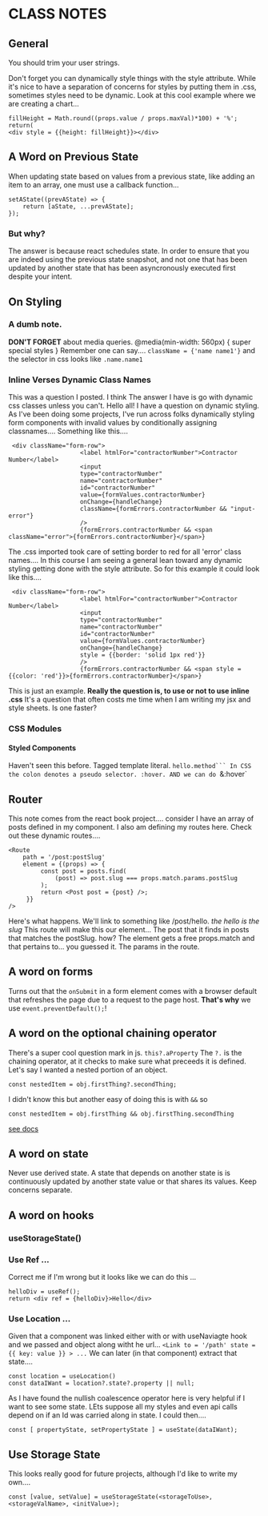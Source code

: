 # CLASS NOTES
## General
You should trim your user strings.

Don't forget you can dynamically style things with the style attribute. While it's nice to have a separation of concerns for styles by putting them in .css, sometimes styles need to be dynamic. Look at this cool example where we are creating a chart...
```
fillHeight = Math.round((props.value / props.maxVal)*100) + '%';
return(
<div style = {{height: fillHeight}}></div>
```
## A Word on Previous State 
When updating state based on values from a previous state, like adding an item to an array, one must use a callback function... 
```
setAState((prevAState) => {
	return [aState, ...prevAState];
});
```
### But why? 
The answer is because react schedules state. In order to ensure that you are indeed using the previous state snapshot, and not one that has been updated by another state that has been asyncronously executed first despite your intent.
## On Styling
### A dumb note.
**DON'T FORGET** about media queries. @media(min-width: 560px) { super special styles }
Remember one can say.... `className = {'name name1'}` and the selector in css looks like `.name.name1`
### Inline Verses Dynamic Class Names
This was a question I posted. I think The answer I have is go with dynamic css classes unless you can't.
Hello all! I have a question on dynamic styling. As I've been doing some projects, I've run across folks dynamically styling form components with invalid values by conditionally assigning classnames.... Something like this....
```
 <div className="form-row">
                    <label htmlFor="contractorNumber">Contractor Number</label>
                    <input
                    type="contractorNumber"
                    name="contractorNumber"
                    id="contractorNumber"
                    value={formValues.contractorNumber}
                    onChange={handleChange}
                    className={formErrors.contractorNumber && "input-error"}
                    />
                    {formErrors.contractorNumber && <span className="error">{formErrors.contractorNumber}</span>}
```
The .css imported took care of setting border to red for all 'error' class names....
In this course I am seeing a general lean toward any dynamic styling getting done with the style attribute. So for this example it could look like this....
```
 <div className="form-row">
                    <label htmlFor="contractorNumber">Contractor Number</label>
                    <input
                    type="contractorNumber"
                    name="contractorNumber"
                    id="contractorNumber"
                    value={formValues.contractorNumber}
                    onChange={handleChange}
                    style = {{border: 'solid 1px red'}}
                    />
                    {formErrors.contractorNumber && <span style = {{color: 'red'}}>{formErrors.contractorNumber}</span>}
```
This is just an example. **Really the question is, to use or not to use inline .css** It's a question that often costs me time when I am writing my jsx and style sheets. Is one faster?
### CSS Modules
#### Styled Components
Haven't seen this before. Tagged template literal. `hello.method```
In CSS the colon denotes a pseudo selector. :hover. AND we can do `&:hover`
## Router 
This note comes from the react book project.... consider I have an array of posts defined in my component. I also am defining my routes here. 
Check out these dynamic routes....
```
<Route
    path = '/post:postSlug'
    element = {(props) => {
         const post = posts.find(
             (post) => post.slug === props.match.params.postSlug
         );
         return <Post post = {post} />;
     }}
/>
```
Here's what happens. We'll link to something like /post/hello. _the hello is the slug_
This route will make this our element... The post that it finds in posts that matches the postSlug. how? The element gets a free props.match and that pertains to... you guessed it. The params in the route. 
## A word on forms
Turns out that the `onSubmit` in a form element comes with a browser default that refreshes the page due to a request to the page host. **That's why** we use `event.preventDefault();`!  
## A word on the optional chaining operator 
There's a super cool question mark in js. `this?.aProperty` The `?.` is the chaining operator, at it checks to make sure what preceeds it is defined. Let's say I wanted a nested portion of an object. 
```
const nestedItem = obj.firstThing?.secondThing;
```
I didn't know this but another easy of doing this is with `&&` so 
```
const nestedItem = obj.firstThing && obj.firstThing.secondThing
```
[see docs](https://developer.mozilla.org/en-US/docs/Web/JavaScript/Reference/Operators/Optional_chaining) 
## A word on state 
Never use derived state. A state that depends on another state is is continuously updated by another state value or that shares its values. Keep concerns separate.
## A word on hooks
### useStorageState() 
### Use Ref ...
Correct me if I'm wrong but it looks like we can do this ...
```
helloDiv = useRef();
return <div ref = {helloDiv}>Hello</div>
```
### Use Location ...
Given that a component was linked either with <Link> or with useNaviagte hook and we passed and object along witht he url...
`<Link to = '/path' state = {{ key: value }} > ...`
We can later (in that component) extract that state.... 
```
const location = useLocation()
const dataIWant = location?.state?.property || null;
```
As I have found the nullish coalescence operator here is very helpful if I want to see some state. LEts suppose all my styles and even api calls depend on if an Id was carried along in state. 
I could then.... 
```
const [ propertyState, setPropertyState ] = useState(dataIWant);

```
## Use Storage State 
This looks really good for future projects, although I'd like to write my own....
```
const [value, setValue] = useStorageState(<storageToUse>, <storageValName>, <initValue>);

```

